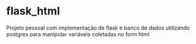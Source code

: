 # flask_html
Projeto pessoal com implementação de flask e banco de dados utilizando postgres para manipular variáveis coletadas no form html 
